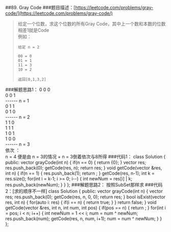 ##89. Gray Code
###题目描述：[https://leetcode.com/problems/gray-code/](https://leetcode.com/problems/gray-code/)
> 给定一个位数，求这个位数的所有Gray Code，其中上一个数和本数的位数相差1就是Code    
> 例如：
>  
>     给定 n = 2
> 
>     00 = 0
>     01 = 1
>     11 = 3
>     10 = 2
> 
>     返回[0,1,3,2]

###解题思路1：
0 0 0     
0 0 1     
------ n = 1      
0 1 1      
0 1 0      
------ n = 2     
1 1 0      
1 1 1      
1 0 1      
1 0 0      
------ n = 3     
依次 ：     
n = 4 便是由 n = 3的情况 + n = 3倒着依次与8所得
###代码1：
	class Solution {
	public:
	    vector<int> grayCode(int n) {
	        if(n == 0) {
	            return {0};
	        }
	        vector<int> res;
	        res.push_back(0);
	        getCode(res, n);
	        return res;
	    }
	    void getCode(vector<int> &res, int n) {
	        if(n == 1) {
	            res.push_back(1);
	            return ;
	        }
	        getCode(res, n-1);
	        int k = res.size();
	        for(int i = k-1; i >= 0; i--) {
	            int newNum = res[i] | k;
	            res.push_back(newNum);
	        }
	    }
	};
###解题思路2：
按照SubSet那样求
###代码2：[求的顺序不一样]
	class Solution {
	public:
	    vector<int> grayCode(int n) {
	        vector<int> res;
	        res.push_back(0);
	        getCode(res, n, 0, 0);
	        return res;
	    }
	    bool isExist(vector<int> res, int n) {
	        for(auto i: res) {
	            if(i == n) {
	                return true;
	            }
	        }
	        return false;
	    }
	    void getCode(vector<int> &res, int n, int num, int pos) {
	        if(pos == n) {
	            return ;
	        }
	        for(int i = pos; i < n; i++) {
	            int newNum = 1 << i;
	            num = num ^ newNum;
	            res.push_back(num);
	            getCode(res, n, num, i+1);
	            num = num ^ newNum;
	        }
	    }
	};